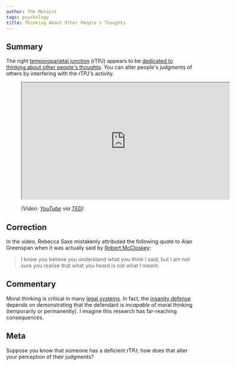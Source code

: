 ```yaml
---
author: The Metaist
tags: psychology
title: Thinking About Other People's Thoughts
---
```


## Summary

<div class="entry-summary" markdown="1">

The right [temporoparietal junction](http://en.wikipedia.org/wiki/Temporoparietal_junction)
(rTPJ) appears to be
[dedicated to thinking about other people's thoughts](http://en.wikipedia.org/wiki/Theory_of_mind#Brain_mechanisms).
You can alter people's judgments of others by interfering with the rTPJ's
activity.

</div>

<figure markdown="1">

<iframe width="560" height="315" src="http://www.youtube.com/embed/GOCUH7TxHRI?rel=0" allowfullscreen></iframe>
<figcaption>
  <address markdown="1">

(Video: [YouTube](http://www.youtube.com/watch?v=GOCUH7TxHRI) via [TED](http://www.ted.com/talks/rebecca_saxe_how_brains_make_moral_judgments.html))</address>

</figcaption>
</figure><!--more-->

## Correction

In the video, Rebecca Saxe mistakenly attributed the following quote to Alan
Greenspan when it was actually said by
[Robert McCloskey](http://en.wikiquote.org/wiki/Knowledge):

> I know you believe you understand what you think I said, but I am not sure you
> realise that what you heard is not what I meant.

## Commentary

Moral thinking is critical in many
[legal systems](http://en.wikipedia.org/wiki/Legal_systems_of_the_world). In
fact, the [insanity defense](http://en.wikipedia.org/wiki/Insanity_defense)
depends on demonstrating that the defendant is _incapable_ of moral thinking
(temporarily or permanently). I imagine this research has far-reaching
consequences.

## Meta

Suppose you know that someone has a deficient rTPJ; how does that alter your
perception of their judgments?
